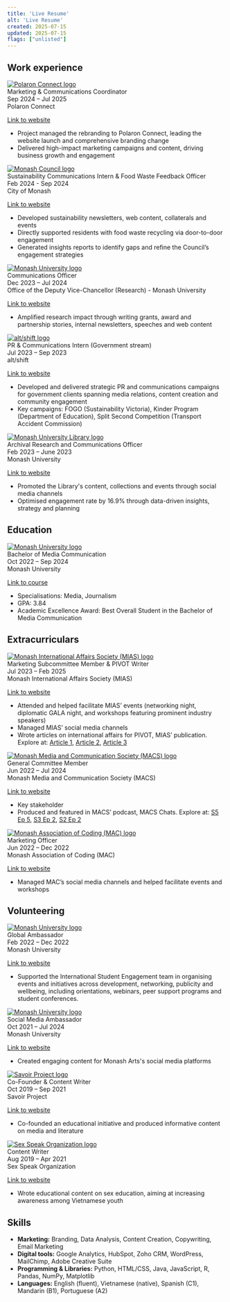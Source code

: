 ```yaml
---
title: 'Live Resume'
alt: 'Live Resume'
created: 2025-07-15
updated: 2025-07-15
flags: ["unlisted"]
---
```


## Work experience

<div class="rounded-lg shadow p-4 bg-base-100 border border-gray-200 mb-4">
  <div class="flex items-start gap-3">
    <a href="https://polaron.org/" target="_blank" rel="noopener noreferrer">
    <img src="./assets/polaron-connect-logo.png" alt="Polaron Connect logo" class="h-8 w-auto rounded mt-0.5" />
    </a>
    <div class="flex-1 text-left w-full">
      <div class="flex justify-between items-baseline w-full">
        <div class="font-semibold text-lg">Marketing & Communications Coordinator</div>
        <div class="text-sm opacity-70 whitespace-nowrap">Sep 2024 – Jul 2025</div>
      </div>
      <div class="text-sm opacity-70 mt-0.5">Polaron Connect</div>
    </div>
  </div>

  <a href="https://polaron.org/" class="underline text-sm mt-1 inline-block">Link to website</a>

  <ul class="mt-3 space-y-1 text-left list-square list-inside">
    <li>Project managed the rebranding to Polaron Connect, leading the website launch and comprehensive branding change</li>
    <li>Delivered high-impact marketing campaigns and content, driving business growth and engagement</li>
  </ul>
</div>

<div class="rounded-lg shadow p-4 bg-base-100 border-gray-200 mb-4">
  <div class="flex items-start gap-3">
    <a href="https://www.monash.vic.gov.au/Home" target="_blank" rel="noopener noreferrer">
    <img src="./assets/monash-council-logo.png" alt="Monash Council logo" class="h-8 w-auto rounded mt-0.5" />
    </a>
    <div class="flex-1 text-left w-full">
      <div class="flex justify-between items-baseline w-full">
        <div class="font-semibold text-lg">Sustainability Communications Intern & Food Waste Feedback Officer</div>
        <div class="text-sm opacity-70 whitespace-nowrap">Feb 2024 - Sep 2024</div>
      </div>
      <div class="text-sm opacity-70 mt-0.5">City of Monash</div>
    </div>
  </div>

  <a href="https://www.monash.vic.gov.au/Home" class="underline text-sm mt-1 inline-block">Link to website</a>

  <ul class="mt-3 space-y-1 text-left list-square list-inside">
    <li>Developed sustainability newsletters, web content, collaterals and events</li>
    <li>Directly supported residents with food waste recycling via door-to-door engagement</li>
    <li>Generated insights reports to identify gaps and refine the Council’s engagement strategies</li>
  </ul>
</div>

<div class="rounded-lg shadow p-4 bg-base-100 border-gray-200 mb-4">
  <div class="flex items-start gap-3">
    <a href="https://www.monash.edu/research/our-research" target="_blank" rel="noopener noreferrer">
    <img src="./assets/monash-uni-logo.png" alt="Monash University logo" class="h-8 w-auto rounded mt-0.5" />
    </a>
    <div class="flex-1 text-left w-full">
      <div class="flex justify-between items-baseline w-full">
        <div class="font-semibold text-lg">Communications Officer</div>
        <div class="text-sm opacity-70 whitespace-nowrap">Dec 2023 – Jul 2024</div>
      </div>
      <div class="text-sm opacity-70 mt-0.5">Office of the Deputy Vice-Chancellor (Research) - Monash University</div>
    </div>
  </div>

  <a href="https://www.monash.edu/research/our-research" class="underline text-sm mt-1 inline-block">Link to website</a>

  <ul class="mt-3 space-y-1 text-left list-square list-inside">
    <li>Amplified research impact through writing grants, award and partnership stories, internal newsletters, speeches and web content</li>
  </ul>
</div>

<div class="rounded-lg shadow p-4 bg-base-100 border-gray-200 mb-4">
  <div class="flex items-start gap-3">
    <a href="https://altshift.com.au/" target="_blank" rel="noopener noreferrer">
    <img src="./assets/alt-shift-logo.jpeg" alt="alt/shift logo" class="h-8 w-auto rounded mt-0.5" />
    </a>
    <div class="flex-1 text-left w-full">
      <div class="flex justify-between items-baseline w-full">
        <div class="font-semibold text-lg">PR & Communications Intern (Government stream)</div>
        <div class="text-sm opacity-70 whitespace-nowrap">Jul 2023 – Sep 2023</div>
      </div>
      <div class="text-sm opacity-70 mt-0.5">alt/shift</div>
    </div>
  </div>

  <a href="https://altshift.com.au/" class="underline text-sm mt-1 inline-block">Link to website</a>

  <ul class="mt-3 space-y-1 text-left list-square list-inside">
    <li>Developed and delivered strategic PR and communications campaigns for government clients spanning media relations, content creation and community engagement</li>
    <li>Key campaigns: FOGO (Sustainability Victoria), Kinder Program (Department of Education), Split Second Competition (Transport Accident Commission)</li>
  </ul>
</div>

<div class="rounded-lg shadow p-4 bg-base-100 border-gray-200 mb-4">
  <div class="flex items-start gap-3">
    <a href="https://www.monash.edu/library" target="_blank" rel="noopener noreferrer">
    <img src="./assets/monash-uni-logo.png" alt="Monash University Library logo" class="h-8 w-auto rounded mt-0.5" />
    </a>
    <div class="flex-1 text-left w-full">
      <div class="flex justify-between items-baseline w-full">
        <div class="font-semibold text-lg">Archival Research and Communications Officer</div>
        <div class="text-sm opacity-70 whitespace-nowrap">Feb 2023 – June 2023</div>
      </div>
      <div class="text-sm opacity-70 mt-0.5">Monash University</div>
    </div>
  </div>

  <a href="https://www.monash.edu/library" class="underline text-sm mt-1 inline-block">Link to website</a>

  <ul class="mt-3 space-y-1 text-left list-square list-inside">
    <li>Promoted the Library's content, collections and events through social media channels</li>
    <li>Optimised engagement rate by 16.9% through data-driven insights, strategy and planning</li>
  </ul>
</div>

## Education

<div class="rounded-lg shadow p-4 bg-base-100 border border-gray-200 mb-4">
    <div class="flex items-start gap-3">
      <a href="https://www.monash.edu/study/courses/bachelor-of-media-communication-a2001" target="_blank" rel="noopener noreferrer">
      <img src="./assets/monash-uni-logo.png" alt="Monash University logo" class="h-8 w-auto rounded mt-0.5" />
      </a>
      <div class="flex-1 text-left w-full">
        <div class="flex justify-between items-baseline w-full">
          <div class="font-semibold text-lg">Bachelor of Media Communication</div>
          <div class="text-sm opacity-70 whitespace-nowrap">Oct 2022 – Sep 2024</div>
        </div>
        <div class="text-sm opacity-70 mt-0.5">Monash University</div>
      </div>
    </div>

<a href="https://www.monash.edu/study/courses/bachelor-of-media-communication-a2001" class="underline text-sm mt-1 inline-block">Link to course</a>

<ul class="mt-3 space-y-1 text-left list-square list-inside">
      <li>Specialisations: Media, Journalism</li>
      <li>GPA: 3.84</li>
      <li>Academic Excellence Award: Best Overall Student in the Bachelor of Media Communication</li>
</ul>
</div>


## Extracurriculars

<div class="rounded-lg shadow p-4 bg-base-100 border border-gray-200 mb-4">
<div class="flex items-start gap-3">
    <a href="https://monashias.com/" target="_blank" rel="noopener noreferrer">
    <img src="./assets/mias-logo.png" alt="Monash International Affairs Society (MIAS) logo" class="h-8 w-auto rounded mt-0.5" />
    </a>
    <div class="flex-1 text-left w-full">
    <div class="flex justify-between items-baseline w-full">
        <div class="font-semibold text-lg">Marketing Subcommittee Member & PIVOT Writer</div>
        <div class="text-sm opacity-70 whitespace-nowrap">Jul 2023 – Feb 2025</div>
    </div>
    <div class="text-sm opacity-70 mt-0.5">Monash International Affairs Society (MIAS)</div>
    </div>
</div>

<a href="https://monashias.com/" class="underline text-sm mt-1 inline-block">Link to website</a>

<ul class="mt-3 space-y-1 text-left list-square list-inside">
    <li>Attended and helped facilitate MIAS’ events (networking night, diplomatic GALA night, and workshops featuring prominent industry speakers)</li>
    <li>Managed MIAS’ social media channels</li>
    <li>Wrote articles on international affairs for PIVOT, MIAS’ publication. Explore at: <a href="https://pivot.mias.org.au/2024/11/01/artificial-is-the-new-reality-how-ai-is-changing-elections-in-2024/" target="_blank" rel="noopener noreferrer">Article 1</a>, <a href="https://pivot.mias.org.au/2024/04/30/how-special-was-the-asean-australian-special-summit-2024/" target="_blank" rel="noopener noreferrer">Article 2</a>, <a href="https://pivot.mias.org.au/2023/11/07/spains-election-results-and-the-rise-of-europes-far-right/" target="_blank" rel="noopener noreferrer">Article 3</a></li>
</ul>
</div>

<div class="rounded-lg shadow p-4 bg-base-100 border border-gray-200 mb-4">
<div class="flex items-start gap-3">
    <a href="https://www.monashmacs.com/" target="_blank" rel="noopener noreferrer">
    <img src="./assets/macs-logo.png" alt="Monash Media and Communication Society (MACS) logo" class="h-8 w-auto rounded mt-0.5" />
    </a>
    <div class="flex-1 text-left w-full">
    <div class="flex justify-between items-baseline w-full">
        <div class="font-semibold text-lg">General Committee Member</div>
        <div class="text-sm opacity-70 whitespace-nowrap">Jun 2022 – Jul 2024</div>
    </div>
    <div class="text-sm opacity-70 mt-0.5">Monash Media and Communication Society (MACS)</div>
    </div>
</div>

<a href="https://www.monashmacs.com/" class="underline text-sm mt-1 inline-block">Link to website</a>

<ul class="mt-3 space-y-1 text-left list-square list-inside">
    <li>Key stakeholder</li>
    <li>Produced and featured in MACS’ podcast, MACS Chats. Explore at: <a href="https://open.spotify.com/episode/1xEnmOdWqCjpqEcgpStQcI?si=da1456098c4f41ca" target="_blank" rel="noopener noreferrer">S5 Ep 5</a>, <a href="https://open.spotify.com/episode/7aHYP68CZ08RC1pjxg7NhD?si=78a69fa2bd5b4c3d" target="_blank" rel="noopener noreferrer">S3 Ep 2</a>, <a href="https://open.spotify.com/episode/7m9sdGaVieOK1hv9Ju3I2n?si=59a7c515861b417c" target="_blank" rel="noopener noreferrer">S2 Ep 2</a></li>
</ul>
</div>

<div class="rounded-lg shadow p-4 bg-base-100 border border-gray-200 mb-4">
<div class="flex items-start gap-3">
    <a href="https://www.monashcoding.com/" target="_blank" rel="noopener noreferrer">
    <img src="./assets/mac-logo.png" alt="Monash Association of Coding (MAC) logo" class="h-8 w-auto rounded mt-0.5" />
    </a>
    <div class="flex-1 text-left w-full">
    <div class="flex justify-between items-baseline w-full">
        <div class="font-semibold text-lg">Marketing Officer</div>
        <div class="text-sm opacity-70 whitespace-nowrap">Jun 2022 – Dec 2022</div>
    </div>
    <div class="text-sm opacity-70 mt-0.5">Monash Association of Coding (MAC)</div>
    </div>
</div>

<a href="https://www.monashcoding.com/" class="underline text-sm mt-1 inline-block">Link to website</a>

<ul class="mt-3 space-y-1 text-left list-square list-inside">
    <li>Managed MAC’s social media channels and helped facilitate events and workshops</li>
</ul>
</div>

## Volunteering

<div class="rounded-lg shadow p-4 bg-base-100 border border-gray-200 mb-4">
<div class="flex items-start gap-3">
    <a href="https://www.monash.edu/study/international-students/why-monash/global-ambassadors" target="_blank" rel="noopener noreferrer">
    <img src="./assets/monash-uni-logo.png" alt="Monash University logo" class="h-8 w-auto rounded mt-0.5" />
    </a>
    <div class="flex-1 text-left w-full">
    <div class="flex justify-between items-baseline w-full">
        <div class="font-semibold text-lg">Global Ambassador</div>
        <div class="text-sm opacity-70 whitespace-nowrap">Feb 2022 – Dec 2022</div>
    </div>
    <div class="text-sm opacity-70 mt-0.5">Monash University</div>
    </div>
</div>

<a href="https://www.monash.edu/study/international-students/why-monash/global-ambassadors" class="underline text-sm mt-1 inline-block">Link to website</a>

<ul class="mt-3 space-y-1 text-left list-square list-inside">
    <li>Supported the International Student Engagement team in organising events and initiatives across development, networking, publicity and wellbeing, including orientations, webinars, peer support programs and student conferences.</li>
</ul>
</div>

<div class="rounded-lg shadow p-4 bg-base-100 border border-gray-200 mb-4">
<div class="flex items-start gap-3">
    <a href="https://www.monash.edu/study/experience-monash/student-life/social-media-ambassadors" target="_blank" rel="noopener noreferrer">
    <img src="./assets/monash-uni-logo.png" alt="Monash University logo" class="h-8 w-auto rounded mt-0.5" />
    </a>
    <div class="flex-1 text-left w-full">
    <div class="flex justify-between items-baseline w-full">
        <div class="font-semibold text-lg">Social Media Ambassador</div>
        <div class="text-sm opacity-70 whitespace-nowrap">Oct 2021 – Jul 2024</div>
    </div>
    <div class="text-sm opacity-70 mt-0.5">Monash University</div>
    </div>
</div>

<a href="https://www.monash.edu/study/experience-monash/student-life/social-media-ambassadors" class="underline text-sm mt-1 inline-block">Link to website</a>

<ul class="mt-3 space-y-1 text-left list-square list-inside">
    <li>Created engaging content for Monash Arts's social media platforms</li>
</ul>
</div>

<div class="rounded-lg shadow p-4 bg-base-100 border border-gray-200 mb-4">
<div class="flex items-start gap-3">
    <a href="https://www.facebook.com/savoirproject" target="_blank" rel="noopener noreferrer">
    <img src="./assets/savoir-project-logo.png" alt="Savoir Project logo" class="h-8 w-auto rounded mt-0.5" />
    </a>
    <div class="flex-1 text-left w-full">
    <div class="flex justify-between items-baseline w-full">
        <div class="font-semibold text-lg">Co-Founder & Content Writer</div>
        <div class="text-sm opacity-70 whitespace-nowrap">Oct 2019 – Sep 2021</div>
    </div>
    <div class="text-sm opacity-70 mt-0.5">Savoir Project</div>
    </div>
</div>

<a href="https://www.facebook.com/savoirproject" class="underline text-sm mt-1 inline-block">Link to website</a>

<ul class="mt-3 space-y-1 text-left list-square list-inside">
    <li>Co-founded an educational initiative and produced informative content on media and literature</li>
</ul>
</div>

<div class="rounded-lg shadow p-4 bg-base-100 border border-gray-200 mb-4">
<div class="flex items-start gap-3">
    <a href="https://www.facebook.com/SSO.VN" target="_blank" rel="noopener noreferrer">
    <img src="./assets/sso-logo.png" alt="Sex Speak Organization logo" class="h-8 w-auto rounded mt-0.5" />
    </a>
    <div class="flex-1 text-left w-full">
    <div class="flex justify-between items-baseline w-full">
        <div class="font-semibold text-lg">Content Writer</div>
        <div class="text-sm opacity-70 whitespace-nowrap">Aug 2019 – Apr 2021</div>
    </div>
    <div class="text-sm opacity-70 mt-0.5">Sex Speak Organization</div>
    </div>
</div>

<a href="https://www.facebook.com/SSO.VN" class="underline text-sm mt-1 inline-block">Link to website</a>

<ul class="mt-3 space-y-1 text-left list-square list-inside">
    <li>Wrote educational content on sex education, aiming at increasing awareness among Vietnamese youth</li>
</ul>
</div>

## Skills

<div class="rounded-lg shadow p-4 bg-base-100 border border-gray-200 mb-4">
    <ul class="mt-3 space-y-1 text-left list-square list-inside">
      <li><strong>Marketing:</strong> Branding, Data Analysis, Content Creation, Copywriting, Email Marketing</li>
      <li><strong>Digital tools:</strong> Google Analytics, HubSpot, Zoho CRM, WordPress, MailChimp, Adobe Creative Suite</li>
      <li><strong>Programming & Libraries:</strong> Python, HTML/CSS, Java, JavaScript, R, Pandas, NumPy, Matplotlib</li>
      <li><strong>Languages:</strong> English (fluent), Vietnamese (native), Spanish (C1), Mandarin (B1), Portuguese (A2)</li>
    </ul>
  </div>